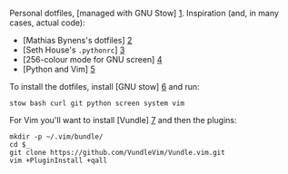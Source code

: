 Personal dotfiles, [managed with GNU Stow] [1]. Inspiration (and, in many
cases, actual code):

* [Mathias Bynens's dotfiles] [2]
* [Seth House's `.pythonrc`] [3]
* [256-colour mode for GNU screen] [4]
* [Python and Vim] [5]

To install the dotfiles, install [GNU stow] [6] and run:

`stow bash curl git python screen system vim`

For Vim you'll want to install [Vundle] [7] and then the plugins:

    mkdir -p ~/.vim/bundle/
    cd $_
    git clone https://github.com/VundleVim/Vundle.vim.git
    vim +PluginInstall +qall


[1]: http://brandon.invergo.net/news/2012-05-26-using-gnu-stow-to-manage-your-dotfiles.html
[2]: https://github.com/mathiasbynens/dotfiles
[3]: https://github.com/whiteinge/dotfiles/blob/master/.pythonrc.py
[4]: http://www.robmeerman.co.uk/unix/256colours
[5]: https://realpython.com/blog/python/vim-and-python-a-match-made-in-heaven/
[6]: https://www.gnu.org/software/stow/
[7]: http://github.com/VundleVim/Vundle.Vim

